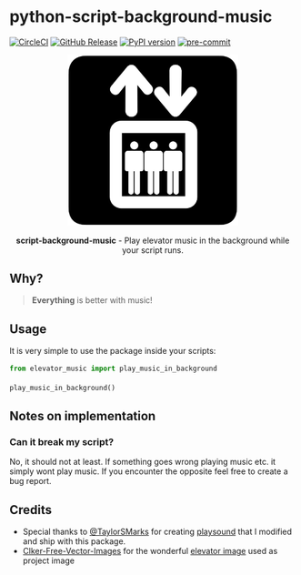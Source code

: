 python-script-background-music
===
[![CircleCI](https://circleci.com/gh/timo-reymann/python-script-background-music.svg?style=shield)](https://app.circleci.com/pipelines/github/timo-reymann/python-script-background-music)
[![GitHub Release](https://img.shields.io/github/v/tag/timo-reymann/python-script-background-music.svg?label=version)](https://github.com/timo-reymann/python-script-background-music/releases)
[![PyPI version](https://badge.fury.io/py/script-background-music.svg)](https://pypi.org/project/script-background-music)
[![pre-commit](https://img.shields.io/badge/%E2%9A%93%20%20pre--commit-enabled-success)](https://pre-commit.com/)

<p align="center">
  <img width="300" src=".github/images/elevator.png">
</p>

<p align="center">
  <b>script-background-music</b> - Play elevator music in the background while your script runs.
</p>

## Why?

> **Everything** is better with music!

## Usage

It is very simple to use the package inside your scripts:

```python
from elevator_music import play_music_in_background

play_music_in_background()
```

## Notes on implementation

### Can it break my script?

No, it should not at least. If something goes wrong playing music etc. it simply wont play music.
If you encounter the opposite feel free to create a bug report.

## Credits

- Special thanks to [@TaylorSMarks](https://github.com/TaylorSMarks/) for
  creating [playsound](https://github.com/TaylorSMarks/playsound) that I modified and ship with this package.
- [Clker-Free-Vector-Images](https://pixabay.com/users/clker-free-vector-images-3736/) for the
  wonderful [elevator image](https://pixabay.com/vectors/elevator-people-silhouette-down-44013/) used as project image